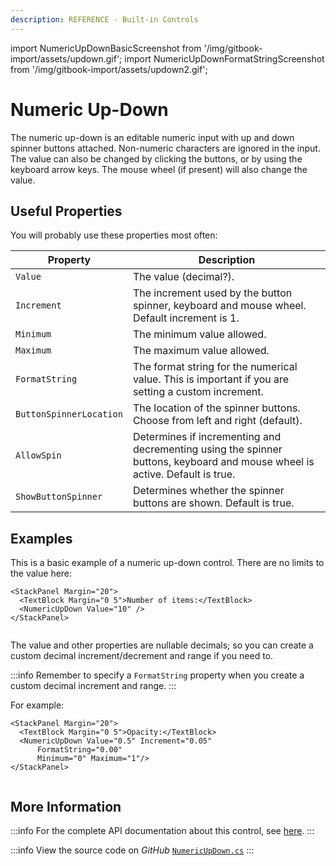 ```yaml
---
description: REFERENCE - Built-in Controls
---
```


import NumericUpDownBasicScreenshot from '/img/gitbook-import/assets/updown.gif';
import NumericUpDownFormatStringScreenshot from '/img/gitbook-import/assets/updown2.gif';

# Numeric Up-Down

The numeric up-down is an editable numeric input with up and down spinner buttons attached. Non-numeric characters are ignored in the input. The value can also be changed by clicking the buttons, or by using the keyboard arrow keys. The mouse wheel (if present) will also change the value.

## Useful Properties

You will probably use these properties most often:

| Property                | Description                                                                                                                 |
| ----------------------- | --------------------------------------------------------------------------------------------------------------------------- |
| `Value`                 | The value (decimal?).                                                                                                         |
| `Increment`             | The increment used by the button spinner, keyboard and mouse wheel. Default increment is 1.                                 |
| `Minimum`               | The minimum value allowed.                                                                                                  |
| `Maximum`               | The maximum value allowed.                                                                                                  |
| `FormatString`          | The format string for the numerical value. This is important if you are setting a custom increment.                         |
| `ButtonSpinnerLocation` | The location of the spinner buttons. Choose from left and right (default).                                                  |
| `AllowSpin`             | Determines if incrementing and decrementing using the spinner buttons, keyboard and mouse wheel is active. Default is true. |
| `ShowButtonSpinner`     | Determines whether the spinner buttons are shown. Default is true.                                                          |

## Examples

This is a basic example of a numeric up-down control. There are no limits to the value here:

```markup
<StackPanel Margin="20">
  <TextBlock Margin="0 5">Number of items:</TextBlock>
  <NumericUpDown Value="10" />
</StackPanel>
```

<img src={NumericUpDownBasicScreenshot} alt="" />

The value and other properties are nullable decimals; so you can create a custom decimal increment/decrement and range if you need to.

:::info
Remember to specify a `FormatString` property when you create a custom decimal increment and range.
:::

For example:

```markup
<StackPanel Margin="20">  
  <TextBlock Margin="0 5">Opacity:</TextBlock>
  <NumericUpDown Value="0.5" Increment="0.05" 
      FormatString="0.00"
      Minimum="0" Maximum="1"/>
</StackPanel>
```

<img src={NumericUpDownFormatStringScreenshot} alt="" />

## More Information

:::info
For the complete API documentation about this control, see [here](http://reference.avaloniaui.net/api/Avalonia.Controls/NumericUpDown/).
:::

:::info
View the source code on _GitHub_ [`NumericUpDown.cs`](https://github.com/AvaloniaUI/Avalonia/blob/master/src/Avalonia.Controls/NumericUpDown/NumericUpDown.cs)
:::
